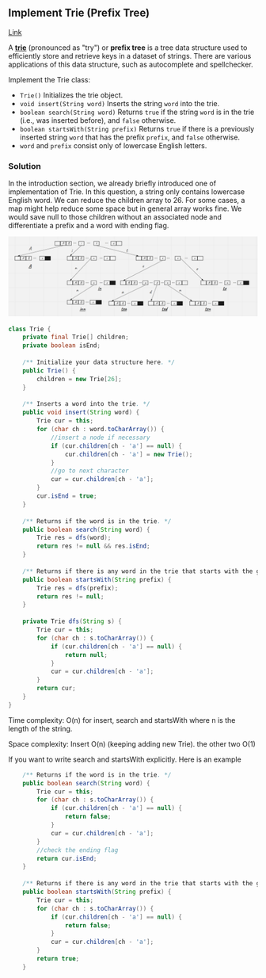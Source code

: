 ## Implement Trie (Prefix Tree)

[Link](https://leetcode.com/problems/implement-trie-prefix-tree/)

A [**trie**](https://en.wikipedia.org/wiki/Trie) (pronounced as "try") or **prefix tree** is a tree data structure used to efficiently store and retrieve keys in a dataset of strings. There are various applications of this data structure, such as autocomplete and spellchecker.

Implement the Trie class:

- `Trie()` Initializes the trie object.
- `void insert(String word)` Inserts the string `word` into the trie.
- `boolean search(String word)` Returns `true` if the string `word` is in the trie (i.e., was inserted before), and `false` otherwise.
- `boolean startsWith(String prefix)` Returns `true` if there is a previously inserted string `word` that has the prefix `prefix`, and `false` otherwise.
- `word` and `prefix` consist only of lowercase English letters.

### Solution

In the introduction section, we already briefly introduced one of implementation of Trie. In this question, a string only contains lowercase English word. We can reduce the children array to 26. For some cases, a map might help reduce some space but in general array works fine. We would save null to those children without an associated node and differentiate a prefix and a word with ending flag. 

![trie_imp](image\trie_imp.png)

```java
class Trie {
    private final Trie[] children;
    private boolean isEnd;

    /** Initialize your data structure here. */
    public Trie() {
        children = new Trie[26];
    }
    
    /** Inserts a word into the trie. */
    public void insert(String word) {
        Trie cur = this;
        for (char ch : word.toCharArray()) {
            //insert a node if necessary 
            if (cur.children[ch - 'a'] == null) {
                cur.children[ch - 'a'] = new Trie();
            }
            //go to next character
            cur = cur.children[ch - 'a'];
        }
        cur.isEnd = true;
    }
    
    /** Returns if the word is in the trie. */
    public boolean search(String word) {
        Trie res = dfs(word);
        return res != null && res.isEnd;
    }
    
    /** Returns if there is any word in the trie that starts with the given prefix. */
    public boolean startsWith(String prefix) {
        Trie res = dfs(prefix);
        return res != null;
    }
    
    private Trie dfs(String s) {
        Trie cur = this;
        for (char ch : s.toCharArray()) {
            if (cur.children[ch - 'a'] == null) {
                return null;
            }
            cur = cur.children[ch - 'a'];
        }
        return cur;
    }
}
```

Time complexity: O(n) for insert, search and startsWith where n is the length of the string.

Space complexity: Insert O(n) (keeping adding new Trie). the other two O(1)

If you want to write search and startsWith explicitly. Here is an example

```java
    /** Returns if the word is in the trie. */
    public boolean search(String word) {
        Trie cur = this;
        for (char ch : s.toCharArray()) {
            if (cur.children[ch - 'a'] == null) {
                return false;
            }
            cur = cur.children[ch - 'a'];
        }
        //check the ending flag
        return cur.isEnd;
    }
    
    /** Returns if there is any word in the trie that starts with the given prefix. */
    public boolean startsWith(String prefix) {
        Trie cur = this;
        for (char ch : s.toCharArray()) {
            if (cur.children[ch - 'a'] == null) {
                return false;
            }
            cur = cur.children[ch - 'a'];
        }
        return true;
    }
```

